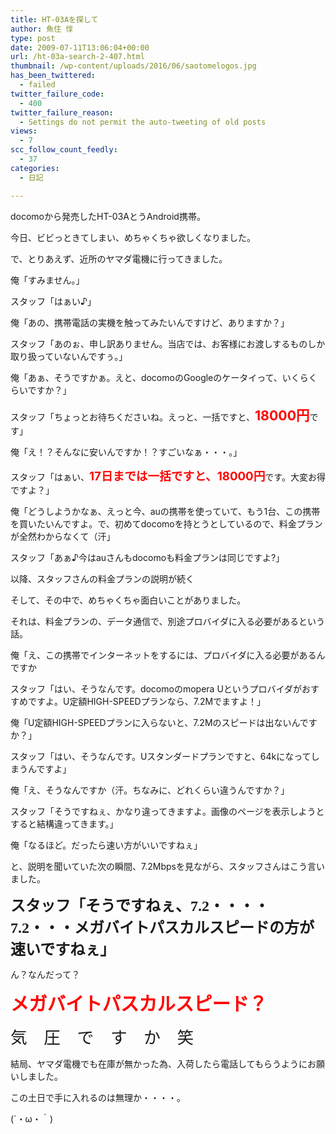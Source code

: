 ```yaml
---
title: HT-03Aを探して
author: 魚住 惇
type: post
date: 2009-07-11T13:06:04+00:00
url: /ht-03a-search-2-407.html
thumbnail: /wp-content/uploads/2016/06/saotomelogos.jpg
has_been_twittered:
  - failed
twitter_failure_code:
  - 400
twitter_failure_reason:
  - Settings do not permit the auto-tweeting of old posts
views:
  - 7
scc_follow_count_feedly:
  - 37
categories:
  - 日記

---
```

docomoから発売したHT-03AとうAndroid携帯。</p> 

今日、ビビっときてしまい、めちゃくちゃ欲しくなりました。</p> 

<!--more--></p> 

で、とりあえず、近所のヤマダ電機に行ってきました。</p> </p> 

俺「すみません。」

スタッフ「はぁい♪」</p> 

俺「あの、携帯電話の実機を触ってみたいんですけど、ありますか？」

スタッフ「あのぉ、申し訳ありません。当店では、お客様にお渡しするものしか取り扱っていないんですぅ。」</p> 

俺「あぁ、そうですかぁ。えと、docomoのGoogleのケータイって、いくらくらいですか？」

スタッフ「ちょっとお待ちくださいね。えっと、一括ですと、<span style="color: red; font-size: 16pt;"><b>18000円</b></span>です」</p> 

俺「え！？そんなに安いんですか！？すごいなぁ・・・。」

スタッフ「はぁい、<span style="color: red; font-size: 14pt;"><b>17日までは一括ですと、18000円</b></span>です。大変お得ですよ？」</p> 

俺「どうしようかなぁ、えっと今、auの携帯を使っていて、もう1台、この携帯を買いたいんですよ。で、初めてdocomoを持とうとしているので、料金プランが全然わからなくて（汗」

スタッフ「あぁ♪今はauさんもdocomoも料金プランは同じですよ?」</p> 

以降、スタッフさんの料金プランの説明が続く</p> 

そして、その中で、めちゃくちゃ面白いことがありました。</p> 

それは、料金プランの、データ通信で、別途プロバイダに入る必要があるという話。</p> 

俺「え、この携帯でインターネットをするには、プロバイダに入る必要があるんですか

スタッフ「はい、そうなんです。docomoのmopera Uというプロバイダがおすすめですよ。U定額HIGH-SPEEDプランなら、7.2Mでますよ！」</p> 

俺「U定額HIGH-SPEEDプランに入らないと、7.2Mのスピードは出ないんですか？」

スタッフ「はい、そうなんです。Uスタンダードプランですと、64kになってしまうんですよ」</p> 

俺「え、そうなんですか（汗。ちなみに、どれくらい違うんですか？」

スタッフ「そうですねぇ、かなり違ってきますよ。画像のページを表示しようとすると結構違ってきます。」</p> 

俺「なるほど。だったら速い方がいいですねぇ」</p> 

と、説明を聞いていた次の瞬間、7.2Mbpsを見ながら、スタッフさんはこう言いました。

<span style="font-family: 'ＭＳ ゴシック'; font-size: 18pt;"><b>スタッフ「そうですねぇ、7.2・・・・7.2・・・メガバイトパスカルスピードの方が速いですねぇ」</b></span></p> </p> </p> </p> </p> 

ん？なんだって？</p> </p> </p> </p> 

<span style="color: red; font-size: 22pt;"><b>メガバイトパスカルスピード？</b></span></p> 

<span style="font-size: 20pt;">気　圧　で　す　か　笑</span></p> </p> 

結局、ヤマダ電機でも在庫が無かった為、入荷したら電話してもらうようにお願いしました。</p> 

この土日で手に入れるのは無理か・・・・。

(´・ω・｀)
